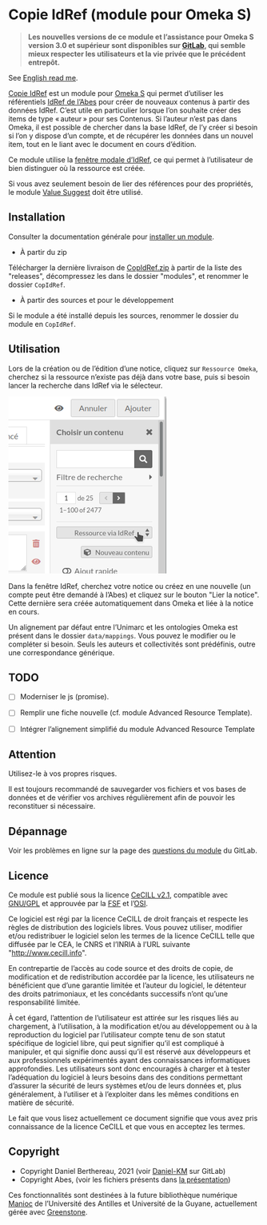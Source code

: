 Copie IdRef (module pour Omeka S)
=================================

> __Les nouvelles versions de ce module et l’assistance pour Omeka S version 3.0
> et supérieur sont disponibles sur [GitLab], qui semble mieux respecter les
> utilisateurs et la vie privée que le précédent entrepôt.__

See [English read me].

[Copie IdRef] est un module pour [Omeka S] qui permet d’utiliser les référentiels [IdRef de l’Abes]
pour créer de nouveaux contenus à partir des données IdRef. C’est utile en
particulier lorsque l’on souhaite créer des items de type « auteur » pour ses
Contenus. Si l’auteur n’est pas dans Omeka, il est possible de chercher dans la
base IdRef, de l’y créer si besoin si l’on y dispose d’un compte, et de
récupérer les données dans un nouvel item, tout en le liant avec le document en
cours d’édition.

Ce module utilise la [fenêtre modale d’IdRef], ce qui permet à l’utilisateur de
bien distinguer où la ressource est créée.

Si vous avez seulement besoin de lier des références pour des propriétés, le
module [Value Suggest] doit être utilisé.


Installation
------------

Consulter la documentation générale pour [installer un module].

* À partir du zip

Télécharger la dernière livraison de [CopIdRef.zip] à partir de la liste des "releases",
décompressez les dans le dossier "modules", et renommer le dossier `CopIdRef`.

* À partir des sources et pour le développement

Si le module a été installé depuis les sources, renommer le dossier du module en `CopIdRef`.


Utilisation
-----------

Lors de la création ou de l’édition d’une notice, cliquez sur `Ressource Omeka`,
cherchez si la ressource n’existe pas déjà dans votre base, puis si besoin
lancer la recherche dans IdRef via le sélecteur.

![bouton IdRef](data/images/bouton_idref.png)

Dans la fenêtre IdRef, cherchez votre notice ou créez en une nouvelle (un compte
peut être demandé à l’Abes) et cliquez sur le bouton "Lier la notice". Cette
dernière sera créée automatiquement dans Omeka et liée à la notice en cours.

Un alignement par défaut entre l’Unimarc et les ontologies Omeka est présent
dans le dossier `data/mappings`. Vous pouvez le modifier ou le compléter si
besoin. Seuls les auteurs et collectivités sont prédéfinis, outre une
correspondance générique.


TODO
----

- [ ] Moderniser le js (promise).
- [ ] Remplir une fiche nouvelle (cf. module Advanced Resource Template).
- [ ] Intégrer l’alignement simplifié du module Advanced Resource Template


Attention
---------

Utilisez-le à vos propres risques.

Il est toujours recommandé de sauvegarder vos fichiers et vos bases de données
et de vérifier vos archives régulièrement afin de pouvoir les reconstituer si
nécessaire.


Dépannage
---------

Voir les problèmes en ligne sur la page des [questions du module] du GitLab.


Licence
-------

Ce module est publié sous la licence [CeCILL v2.1], compatible avec [GNU/GPL] et
approuvée par la [FSF] et l’[OSI].

Ce logiciel est régi par la licence CeCILL de droit français et respecte les
règles de distribution des logiciels libres. Vous pouvez utiliser, modifier
et/ou redistribuer le logiciel selon les termes de la licence CeCILL telle que
diffusée par le CEA, le CNRS et l’INRIA à l’URL suivante "http://www.cecill.info".

En contrepartie de l’accès au code source et des droits de copie, de
modification et de redistribution accordée par la licence, les utilisateurs ne
bénéficient que d’une garantie limitée et l’auteur du logiciel, le détenteur des
droits patrimoniaux, et les concédants successifs n’ont qu’une responsabilité
limitée.

À cet égard, l’attention de l’utilisateur est attirée sur les risques liés au
chargement, à l’utilisation, à la modification et/ou au développement ou à la
reproduction du logiciel par l’utilisateur compte tenu de son statut spécifique
de logiciel libre, qui peut signifier qu’il est compliqué à manipuler, et qui
signifie donc aussi qu’il est réservé aux développeurs et aux professionnels
expérimentés ayant des connaissances informatiques approfondies. Les
utilisateurs sont donc encouragés à charger et à tester l’adéquation du logiciel
à leurs besoins dans des conditions permettant d’assurer la sécurité de leurs
systèmes et/ou de leurs données et, plus généralement, à l’utiliser et à
l’exploiter dans les mêmes conditions en matière de sécurité.

Le fait que vous lisez actuellement ce document signifie que vous avez pris
connaissance de la licence CeCILL et que vous en acceptez les termes.


Copyright
---------

* Copyright Daniel Berthereau, 2021 (voir [Daniel-KM] sur GitLab)
* Copyright Abes, (voir les fichiers présents dans [la présentation])

Ces fonctionnalités sont destinées à la future bibliothèque numérique [Manioc]
de l’Université des Antilles et Université de la Guyane, actuellement gérée avec
[Greenstone].


[Copie IdRef]: https://gitlab.com/Daniel-KM/Omeka-S-module-CopIdRef
[English read me]: https://gitlab.com/Daniel-KM/Omeka-S-module-CopIdRef/blob/master/README.md
[Omeka S]: https://omeka.org/s
[IdRef de l’Abes]: https://www.idref.fr
[fenêtre modale d’IdRef]:  http://documentation.abes.fr/aideidrefdeveloppeur/index.html#installation
[Value Suggest]: https://github.com/omeka-s-modules/ValueSuggest
[installer un module]: http://dev.omeka.org/docs/s/user-manual/modules/#installing-modules
[CopIdRef.zip]: https://gitlab.com/Daniel-KM/Omeka-S-module-CopIdRef/-/releases
[questions du module]: https://gitlab.com/Daniel-KM/Omeka-S-module-CopIdRef/-/issues
[CeCILL v2.1]: https://www.cecill.info/licences/Licence_CeCILL_V2.1-en.html
[GNU/GPL]: https://www.gnu.org/licenses/gpl-3.0.html
[FSF]: https://www.fsf.org
[OSI]: http://opensource.org
[MIT]: http://http://opensource.org/licenses/MIT
[la présentation]: http://documentation.abes.fr/aideidrefdeveloppeur/index.html
[Manioc]: http://www.manioc.org
[Greenstone]: http://www.greenstone.org
[GitLab]: https://gitlab.com/Daniel-KM
[Daniel-KM]: https://gitlab.com/Daniel-KM "Daniel Berthereau"
